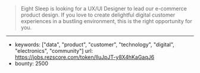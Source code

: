>Eight Sleep is looking for a UX/UI Designer to lead our e-commerce product design. If you love to create delightful digital customer experiences in a bustling environment, this is the right opportunity for you. 
------
- keywords: ["data", "product", "customer", "technology", "digital", "electronics", "community"]
url: https://jobs.rezscore.com/token/lluJpJT-y8X4hKaGaqJ6
- bounty: 2500
